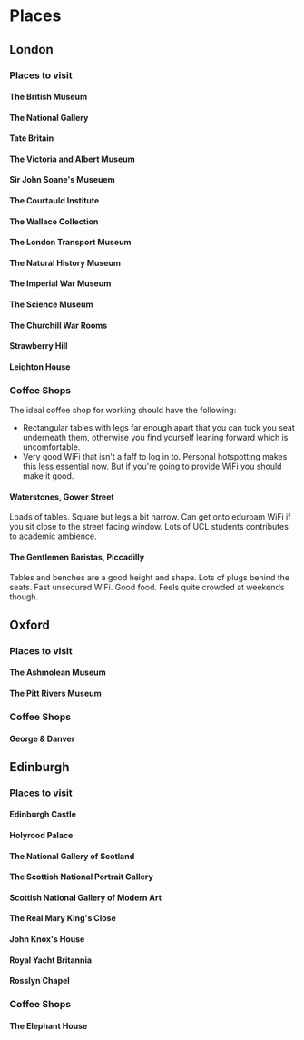 # Places

## London

### Places to visit

#### The British Museum

#### The National Gallery

#### Tate Britain

#### The Victoria and Albert Museum

#### Sir John Soane's Museuem

#### The Courtauld Institute

#### The Wallace Collection

#### The London Transport Museum

#### The Natural History Museum

#### The Imperial War Museum

#### The Science Museum

#### The Churchill War Rooms

#### Strawberry Hill

#### Leighton House

### Coffee Shops

The ideal coffee shop for working should have the following:

- Rectangular tables with legs far enough apart that you can tuck you seat underneath them, otherwise you find yourself leaning forward which is uncomfortable.
- Very good WiFi that isn't a faff to log in to. Personal hotspotting makes this less essential now. But if you're going to provide WiFi you should make it good.

#### Waterstones, Gower Street

Loads of tables. Square but legs a bit narrow. Can get onto eduroam WiFi if you sit close to the street facing window. Lots of UCL students contributes to academic ambience.

#### The Gentlemen Baristas, Piccadilly

Tables and benches are a good height and shape. Lots of plugs behind the seats. Fast unsecured WiFi. Good food. Feels quite crowded at weekends though.

## Oxford

### Places to visit

#### The Ashmolean Museum

#### The Pitt Rivers Museum

### Coffee Shops

#### George & Danver

## Edinburgh

### Places to visit

#### Edinburgh Castle

#### Holyrood Palace

#### The National Gallery of Scotland

#### The Scottish National Portrait Gallery

#### Scottish National Gallery of Modern Art

#### The Real Mary King's Close

#### John Knox's House

#### Royal Yacht Britannia

#### Rosslyn Chapel

### Coffee Shops

#### The Elephant House
